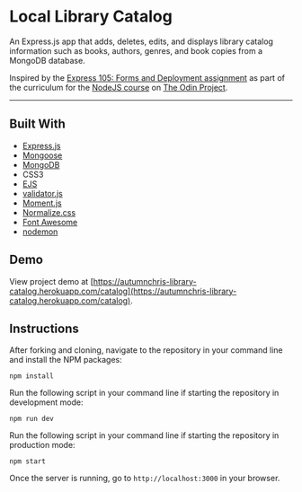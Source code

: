 # Local Library Catalog

An Express.js app that adds, deletes, edits, and displays library catalog information such as books, authors, genres, and book copies from a MongoDB database.

Inspired by the [Express 105: Forms and Deployment assignment](https://www.theodinproject.com/paths/full-stack-javascript/courses/nodejs/lessons/express-105-forms-and-deployment) as part of the curriculum for the [NodeJS course](https://www.theodinproject.com/paths/full-stack-javascript/courses/nodejs) on [The Odin Project](https://www.theodinproject.com).

---

## Built With
* [Express.js](https://expressjs.com)
* [Mongoose](https://mongoosejs.com)
* [MongoDB](https://www.mongodb.com)
* CSS3
* [EJS](https://ejs.co)
* [validator.js](https://github.com/validatorjs/validator.js)
* [Moment.js](https://momentjs.com)
* [Normalize.css](https://necolas.github.io/normalize.css)
* [Font Awesome](https://fontawesome.com)
* [nodemon](https://nodemon.io)

## Demo

View project demo at [https://autumnchris-library-catalog.herokuapp.com/catalog](https://autumnchris-library-catalog.herokuapp.com/catalog).

## Instructions

After forking and cloning, navigate to the repository in your command line and install the NPM packages:
```
npm install
```

Run the following script in your command line if starting the repository in development mode:
```
npm run dev
```

Run the following script in your command line if starting the repository in production mode:
```
npm start
```

Once the server is running, go to `http://localhost:3000` in your browser.